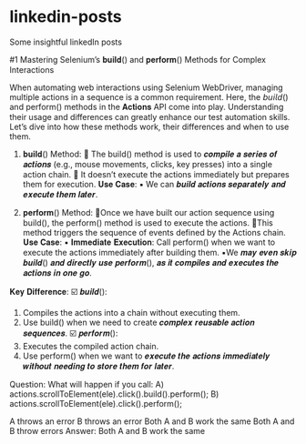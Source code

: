 # linkedin-posts
Some insightful linkedIn posts

#1
Mastering Selenium’s 𝐛𝐮𝐢𝐥𝐝() and 𝐩𝐞𝐫𝐟𝐨𝐫𝐦() Methods for Complex Interactions 

When automating web interactions using Selenium WebDriver, managing multiple actions in a sequence is a common requirement. Here, the 𝘣𝘶𝘪𝘭𝘥() and perform() methods in the 𝐀𝐜𝐭𝐢𝐨𝐧𝐬 API come into play. Understanding their usage and differences can greatly enhance our test automation skills. Let’s dive into how these methods work, their differences and when to use them.

1. 𝐛𝐮𝐢𝐥𝐝() Method:
🔸 The build() method is used to 𝒄𝒐𝒎𝒑𝒊𝒍𝒆 𝒂 𝒔𝒆𝒓𝒊𝒆𝒔 𝒐𝒇 𝒂𝒄𝒕𝒊𝒐𝒏𝒔 (e.g., mouse movements, clicks, key presses) into a single action chain. 
🔸 It doesn’t execute the actions immediately but prepares them for execution.
𝐔𝐬𝐞 𝐂𝐚𝐬𝐞:
▪️ We can 𝒃𝒖𝒊𝒍𝒅 𝒂𝒄𝒕𝒊𝒐𝒏𝒔 𝒔𝒆𝒑𝒂𝒓𝒂𝒕𝒆𝒍𝒚 𝒂𝒏𝒅 𝒆𝒙𝒆𝒄𝒖𝒕𝒆 𝒕𝒉𝒆𝒎 𝒍𝒂𝒕𝒆𝒓.

2. 𝐩𝐞𝐫𝐟𝐨𝐫𝐦() Method:
🔸Once we have built our action sequence using build(), the perform() method is used to execute the actions. 
🔸This method triggers the sequence of events defined by the Actions chain.
𝐔𝐬𝐞 𝐂𝐚𝐬𝐞:
▪️ 𝐈𝐦𝐦𝐞𝐝𝐢𝐚𝐭𝐞 𝐄𝐱𝐞𝐜𝐮𝐭𝐢𝐨𝐧: Call perform() when we want to execute the actions immediately after building them. 
▪️We 𝒎𝒂𝒚 𝒆𝒗𝒆𝒏 𝒔𝒌𝒊𝒑 𝒃𝒖𝒊𝒍𝒅() 𝒂𝒏𝒅 𝒅𝒊𝒓𝒆𝒄𝒕𝒍𝒚 𝒖𝒔𝒆 𝒑𝒆𝒓𝒇𝒐𝒓𝒎(), 𝒂𝒔 𝒊𝒕 𝒄𝒐𝒎𝒑𝒊𝒍𝒆𝒔 𝒂𝒏𝒅 𝒆𝒙𝒆𝒄𝒖𝒕𝒆𝒔 𝒕𝒉𝒆 𝒂𝒄𝒕𝒊𝒐𝒏𝒔 𝒊𝒏 𝒐𝒏𝒆 𝒈𝒐.

𝐊𝐞𝐲 𝐃𝐢𝐟𝐟𝐞𝐫𝐞𝐧𝐜𝐞:
☑️ 𝒃𝒖𝒊𝒍𝒅(): 
1. Compiles the actions into a chain without executing them.
2. Use build() when we need to create 𝒄𝒐𝒎𝒑𝒍𝒆𝒙 𝒓𝒆𝒖𝒔𝒂𝒃𝒍𝒆 𝒂𝒄𝒕𝒊𝒐𝒏 𝒔𝒆𝒒𝒖𝒆𝒏𝒄𝒆𝒔.
☑️ 𝒑𝒆𝒓𝒇𝒐𝒓𝒎(): 
1. Executes the compiled action chain.
2. Use perform() when we want to 𝒆𝒙𝒆𝒄𝒖𝒕𝒆 𝒕𝒉𝒆 𝒂𝒄𝒕𝒊𝒐𝒏𝒔 𝒊𝒎𝒎𝒆𝒅𝒊𝒂𝒕𝒆𝒍𝒚 𝒘𝒊𝒕𝒉𝒐𝒖𝒕 𝒏𝒆𝒆𝒅𝒊𝒏𝒈 𝒕𝒐 𝒔𝒕𝒐𝒓𝒆 𝒕𝒉𝒆𝒎 𝒇𝒐𝒓 𝒍𝒂𝒕𝒆𝒓.

Question: What will happen if you call:
A) actions.scrollToElement(ele).click().build().perform(); 
B) actions.scrollToElement(ele).click().perform();

A throws an error
B throws an error
Both A and B work the same
Both A and B throw errors
Answer: Both A and B work the same
